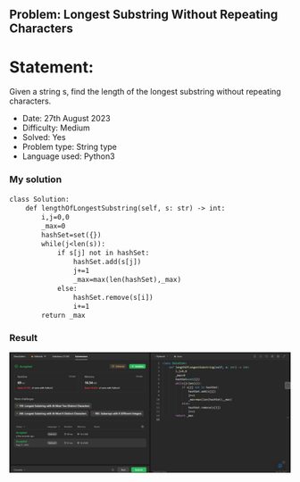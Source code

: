 ## Problem: Longest Substring Without Repeating Characters

# Statement:

<p>
Given a string s, find the length of the longest 
substring without repeating characters.
</p>

- Date: 27th August 2023
- Difficulty: Medium
- Solved: Yes
- Problem type: String type
- Language used: Python3

### My solution

```
class Solution:
    def lengthOfLongestSubstring(self, s: str) -> int:
        i,j=0,0
        _max=0
        hashSet=set({})
        while(j<len(s)):
            if s[j] not in hashSet:
                hashSet.add(s[j])
                j+=1
                _max=max(len(hashSet),_max)
            else:
                hashSet.remove(s[i])
                i+=1
        return _max

```

### Result

<img src="../images/problem8.jpg">

